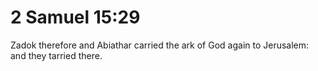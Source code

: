 # 2 Samuel 15:29

Zadok therefore and Abiathar carried the ark of God again to Jerusalem: and they tarried there.